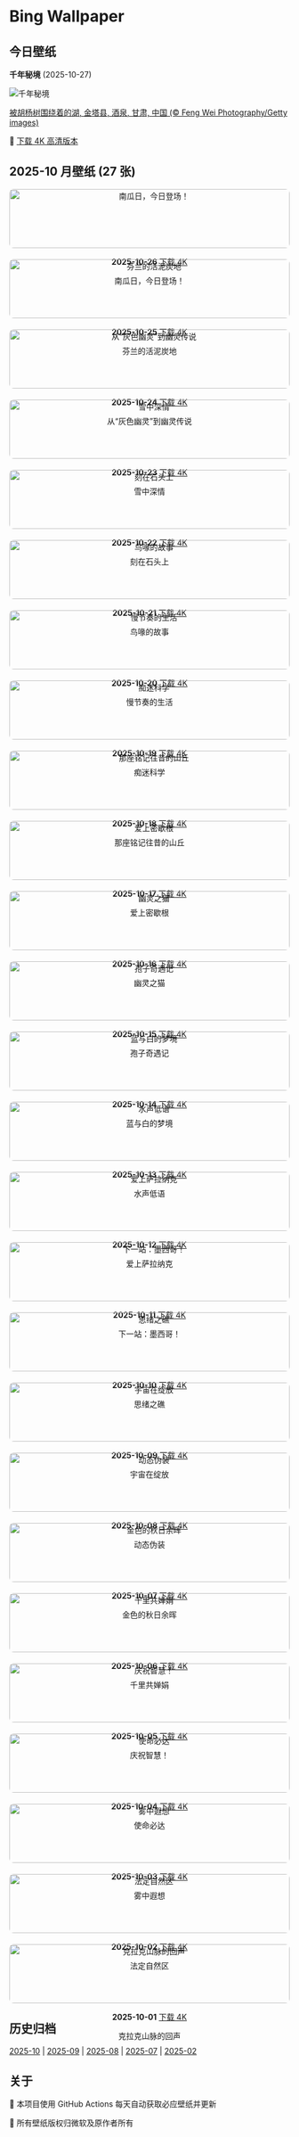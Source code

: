 # Bing Wallpaper

## 今日壁纸

**千年秘境** (2025-10-27)

![千年秘境](https://www.bing.com/th?id=OHR.AutumnColorY25_ZH-CN1551135398_1920x1080.jpg&rf=LaDigue_1920x1080.jpg&pid=hp)

[被胡杨树围绕着的湖, 金塔县, 酒泉, 甘肃, 中国 (© Feng Wei Photography/Getty images)](https://www.bing.com/search?q=%E8%83%A1%E6%9D%A8%E6%A0%91&form=hpcapt&mkt=zh-cn)

🔗 <a href="https://www.bing.com/th?id=OHR.AutumnColorY25_ZH-CN1551135398_UHD.jpg&rf=LaDigue_1920x1080.jpg&pid=hp" target="_blank">下载 4K 高清版本</a>

## 2025-10 月壁纸 (27 张)

<div style="display: grid; grid-template-columns: repeat(auto-fit, minmax(300px, 1fr)); gap: 20px;">

<div style="text-align: center;">
<img src="https://www.bing.com/th?id=OHR.PumpkinFarm_ZH-CN1232784365_1920x1080.jpg&rf=LaDigue_1920x1080.jpg&pid=hp" alt="南瓜日，今日登场！" style="width: 100%; border-radius: 8px;">
<p><strong>2025-10-26</strong> <a href="https://www.bing.com/th?id=OHR.PumpkinFarm_ZH-CN1232784365_UHD.jpg&rf=LaDigue_1920x1080.jpg&pid=hp" target="_blank">下载 4K</a></p>
<p>南瓜日，今日登场！</p>
</div>

<div style="text-align: center;">
<img src="https://www.bing.com/th?id=OHR.MartimoaapaFinland_ZH-CN1066271356_1920x1080.jpg&rf=LaDigue_1920x1080.jpg&pid=hp" alt="芬兰的活泥炭地" style="width: 100%; border-radius: 8px;">
<p><strong>2025-10-25</strong> <a href="https://www.bing.com/th?id=OHR.MartimoaapaFinland_ZH-CN1066271356_UHD.jpg&rf=LaDigue_1920x1080.jpg&pid=hp" target="_blank">下载 4K</a></p>
<p>芬兰的活泥炭地</p>
</div>

<div style="text-align: center;">
<img src="https://www.bing.com/th?id=OHR.QueenMary_ZH-CN0468294074_1920x1080.jpg&rf=LaDigue_1920x1080.jpg&pid=hp" alt="从“灰色幽灵”到幽灵传说" style="width: 100%; border-radius: 8px;">
<p><strong>2025-10-24</strong> <a href="https://www.bing.com/th?id=OHR.QueenMary_ZH-CN0468294074_UHD.jpg&rf=LaDigue_1920x1080.jpg&pid=hp" target="_blank">下载 4K</a></p>
<p>从“灰色幽灵”到幽灵传说</p>
</div>

<div style="text-align: center;">
<img src="https://www.bing.com/th?id=OHR.SnowLeopard_ZH-CN6644701381_1920x1080.jpg&rf=LaDigue_1920x1080.jpg&pid=hp" alt="雪中深情" style="width: 100%; border-radius: 8px;">
<p><strong>2025-10-23</strong> <a href="https://www.bing.com/th?id=OHR.SnowLeopard_ZH-CN6644701381_UHD.jpg&rf=LaDigue_1920x1080.jpg&pid=hp" target="_blank">下载 4K</a></p>
<p>雪中深情</p>
</div>

<div style="text-align: center;">
<img src="https://www.bing.com/th?id=OHR.BulgariaRocks_ZH-CN0234903972_1920x1080.jpg&rf=LaDigue_1920x1080.jpg&pid=hp" alt="刻在石头上" style="width: 100%; border-radius: 8px;">
<p><strong>2025-10-22</strong> <a href="https://www.bing.com/th?id=OHR.BulgariaRocks_ZH-CN0234903972_UHD.jpg&rf=LaDigue_1920x1080.jpg&pid=hp" target="_blank">下载 4K</a></p>
<p>刻在石头上</p>
</div>

<div style="text-align: center;">
<img src="https://www.bing.com/th?id=OHR.ToucanForest_ZH-CN0072036253_1920x1080.jpg&rf=LaDigue_1920x1080.jpg&pid=hp" alt="鸟喙的故事" style="width: 100%; border-radius: 8px;">
<p><strong>2025-10-21</strong> <a href="https://www.bing.com/th?id=OHR.ToucanForest_ZH-CN0072036253_UHD.jpg&rf=LaDigue_1920x1080.jpg&pid=hp" target="_blank">下载 4K</a></p>
<p>鸟喙的故事</p>
</div>

<div style="text-align: center;">
<img src="https://www.bing.com/th?id=OHR.HoffmansSloth_ZH-CN7563408641_1920x1080.jpg&rf=LaDigue_1920x1080.jpg&pid=hp" alt="慢节奏的生活" style="width: 100%; border-radius: 8px;">
<p><strong>2025-10-20</strong> <a href="https://www.bing.com/th?id=OHR.HoffmansSloth_ZH-CN7563408641_UHD.jpg&rf=LaDigue_1920x1080.jpg&pid=hp" target="_blank">下载 4K</a></p>
<p>慢节奏的生活</p>
</div>

<div style="text-align: center;">
<img src="https://www.bing.com/th?id=OHR.AppleHarvest_ZH-CN7317228007_1920x1080.jpg&rf=LaDigue_1920x1080.jpg&pid=hp" alt="痴迷科学" style="width: 100%; border-radius: 8px;">
<p><strong>2025-10-19</strong> <a href="https://www.bing.com/th?id=OHR.AppleHarvest_ZH-CN7317228007_UHD.jpg&rf=LaDigue_1920x1080.jpg&pid=hp" target="_blank">下载 4K</a></p>
<p>痴迷科学</p>
</div>

<div style="text-align: center;">
<img src="https://www.bing.com/th?id=OHR.SilburyHill_ZH-CN6666447580_1920x1080.jpg&rf=LaDigue_1920x1080.jpg&pid=hp" alt="那座铭记往昔的山丘" style="width: 100%; border-radius: 8px;">
<p><strong>2025-10-18</strong> <a href="https://www.bing.com/th?id=OHR.SilburyHill_ZH-CN6666447580_UHD.jpg&rf=LaDigue_1920x1080.jpg&pid=hp" target="_blank">下载 4K</a></p>
<p>那座铭记往昔的山丘</p>
</div>

<div style="text-align: center;">
<img src="https://www.bing.com/th?id=OHR.RockRiverFalls_ZH-CN6532185546_1920x1080.jpg&rf=LaDigue_1920x1080.jpg&pid=hp" alt="爱上密歇根" style="width: 100%; border-radius: 8px;">
<p><strong>2025-10-17</strong> <a href="https://www.bing.com/th?id=OHR.RockRiverFalls_ZH-CN6532185546_UHD.jpg&rf=LaDigue_1920x1080.jpg&pid=hp" target="_blank">下载 4K</a></p>
<p>爱上密歇根</p>
</div>

<div style="text-align: center;">
<img src="https://www.bing.com/th?id=OHR.SiberianLynx_ZH-CN0749166653_1920x1080.jpg&rf=LaDigue_1920x1080.jpg&pid=hp" alt="幽灵之猫" style="width: 100%; border-radius: 8px;">
<p><strong>2025-10-16</strong> <a href="https://www.bing.com/th?id=OHR.SiberianLynx_ZH-CN0749166653_UHD.jpg&rf=LaDigue_1920x1080.jpg&pid=hp" target="_blank">下载 4K</a></p>
<p>幽灵之猫</p>
</div>

<div style="text-align: center;">
<img src="https://www.bing.com/th?id=OHR.AmethystLaccaria_ZH-CN0643667280_1920x1080.jpg&rf=LaDigue_1920x1080.jpg&pid=hp" alt="孢子奇遇记" style="width: 100%; border-radius: 8px;">
<p><strong>2025-10-15</strong> <a href="https://www.bing.com/th?id=OHR.AmethystLaccaria_ZH-CN0643667280_UHD.jpg&rf=LaDigue_1920x1080.jpg&pid=hp" target="_blank">下载 4K</a></p>
<p>孢子奇遇记</p>
</div>

<div style="text-align: center;">
<img src="https://www.bing.com/th?id=OHR.OiaSantorini_ZH-CN0531650189_1920x1080.jpg&rf=LaDigue_1920x1080.jpg&pid=hp" alt="蓝与白的梦境" style="width: 100%; border-radius: 8px;">
<p><strong>2025-10-14</strong> <a href="https://www.bing.com/th?id=OHR.OiaSantorini_ZH-CN0531650189_UHD.jpg&rf=LaDigue_1920x1080.jpg&pid=hp" target="_blank">下载 4K</a></p>
<p>蓝与白的梦境</p>
</div>

<div style="text-align: center;">
<img src="https://www.bing.com/th?id=OHR.HinterseeWaterfall_ZH-CN0432994081_1920x1080.jpg&rf=LaDigue_1920x1080.jpg&pid=hp" alt="水声低语" style="width: 100%; border-radius: 8px;">
<p><strong>2025-10-13</strong> <a href="https://www.bing.com/th?id=OHR.HinterseeWaterfall_ZH-CN0432994081_UHD.jpg&rf=LaDigue_1920x1080.jpg&pid=hp" target="_blank">下载 4K</a></p>
<p>水声低语</p>
</div>

<div style="text-align: center;">
<img src="https://www.bing.com/th?id=OHR.SaranacLake_ZH-CN0224689397_1920x1080.jpg&rf=LaDigue_1920x1080.jpg&pid=hp" alt="爱上萨拉纳克" style="width: 100%; border-radius: 8px;">
<p><strong>2025-10-12</strong> <a href="https://www.bing.com/th?id=OHR.SaranacLake_ZH-CN0224689397_UHD.jpg&rf=LaDigue_1920x1080.jpg&pid=hp" target="_blank">下载 4K</a></p>
<p>爱上萨拉纳克</p>
</div>

<div style="text-align: center;">
<img src="https://www.bing.com/th?id=OHR.WoodDuckHen_ZH-CN9558916773_1920x1080.jpg&rf=LaDigue_1920x1080.jpg&pid=hp" alt="下一站：墨西哥！" style="width: 100%; border-radius: 8px;">
<p><strong>2025-10-11</strong> <a href="https://www.bing.com/th?id=OHR.WoodDuckHen_ZH-CN9558916773_UHD.jpg&rf=LaDigue_1920x1080.jpg&pid=hp" target="_blank">下载 4K</a></p>
<p>下一站：墨西哥！</p>
</div>

<div style="text-align: center;">
<img src="https://www.bing.com/th?id=OHR.MonurikiFiji_ZH-CN9178115886_1920x1080.jpg&rf=LaDigue_1920x1080.jpg&pid=hp" alt="思绪之礁" style="width: 100%; border-radius: 8px;">
<p><strong>2025-10-10</strong> <a href="https://www.bing.com/th?id=OHR.MonurikiFiji_ZH-CN9178115886_UHD.jpg&rf=LaDigue_1920x1080.jpg&pid=hp" target="_blank">下载 4K</a></p>
<p>思绪之礁</p>
</div>

<div style="text-align: center;">
<img src="https://www.bing.com/th?id=OHR.WebbPillars_ZH-CN9054137596_1920x1080.jpg&rf=LaDigue_1920x1080.jpg&pid=hp" alt="宇宙在绽放" style="width: 100%; border-radius: 8px;">
<p><strong>2025-10-09</strong> <a href="https://www.bing.com/th?id=OHR.WebbPillars_ZH-CN9054137596_UHD.jpg&rf=LaDigue_1920x1080.jpg&pid=hp" target="_blank">下载 4K</a></p>
<p>宇宙在绽放</p>
</div>

<div style="text-align: center;">
<img src="https://www.bing.com/th?id=OHR.OctopusCyanea_ZH-CN8948609460_1920x1080.jpg&rf=LaDigue_1920x1080.jpg&pid=hp" alt="动态伪装" style="width: 100%; border-radius: 8px;">
<p><strong>2025-10-08</strong> <a href="https://www.bing.com/th?id=OHR.OctopusCyanea_ZH-CN8948609460_UHD.jpg&rf=LaDigue_1920x1080.jpg&pid=hp" target="_blank">下载 4K</a></p>
<p>动态伪装</p>
</div>

<div style="text-align: center;">
<img src="https://www.bing.com/th?id=OHR.RidgwayAspens_ZH-CN8735375502_1920x1080.jpg&rf=LaDigue_1920x1080.jpg&pid=hp" alt="金色的秋日余晖" style="width: 100%; border-radius: 8px;">
<p><strong>2025-10-07</strong> <a href="https://www.bing.com/th?id=OHR.RidgwayAspens_ZH-CN8735375502_UHD.jpg&rf=LaDigue_1920x1080.jpg&pid=hp" target="_blank">下载 4K</a></p>
<p>金色的秋日余晖</p>
</div>

<div style="text-align: center;">
<img src="https://www.bing.com/th?id=OHR.AnshunBridge_ZH-CN8392458102_1920x1080.jpg&rf=LaDigue_1920x1080.jpg&pid=hp" alt="千里共婵娟" style="width: 100%; border-radius: 8px;">
<p><strong>2025-10-06</strong> <a href="https://www.bing.com/th?id=OHR.AnshunBridge_ZH-CN8392458102_UHD.jpg&rf=LaDigue_1920x1080.jpg&pid=hp" target="_blank">下载 4K</a></p>
<p>千里共婵娟</p>
</div>

<div style="text-align: center;">
<img src="https://www.bing.com/th?id=OHR.TeacherOwl_ZH-CN8289875605_1920x1080.jpg&rf=LaDigue_1920x1080.jpg&pid=hp" alt="庆祝智慧！" style="width: 100%; border-radius: 8px;">
<p><strong>2025-10-05</strong> <a href="https://www.bing.com/th?id=OHR.TeacherOwl_ZH-CN8289875605_UHD.jpg&rf=LaDigue_1920x1080.jpg&pid=hp" target="_blank">下载 4K</a></p>
<p>庆祝智慧！</p>
</div>

<div style="text-align: center;">
<img src="https://www.bing.com/th?id=OHR.DragonEndeavour_ZH-CN8160066040_1920x1080.jpg&rf=LaDigue_1920x1080.jpg&pid=hp" alt="使命必达" style="width: 100%; border-radius: 8px;">
<p><strong>2025-10-04</strong> <a href="https://www.bing.com/th?id=OHR.DragonEndeavour_ZH-CN8160066040_UHD.jpg&rf=LaDigue_1920x1080.jpg&pid=hp" target="_blank">下载 4K</a></p>
<p>使命必达</p>
</div>

<div style="text-align: center;">
<img src="https://www.bing.com/th?id=OHR.SkyeHeather_ZH-CN2820283990_1920x1080.jpg&rf=LaDigue_1920x1080.jpg&pid=hp" alt="雾中遐想" style="width: 100%; border-radius: 8px;">
<p><strong>2025-10-03</strong> <a href="https://www.bing.com/th?id=OHR.SkyeHeather_ZH-CN2820283990_UHD.jpg&rf=LaDigue_1920x1080.jpg&pid=hp" target="_blank">下载 4K</a></p>
<p>雾中遐想</p>
</div>

<div style="text-align: center;">
<img src="https://www.bing.com/th?id=OHR.OxbowBend_ZH-CN7211791969_1920x1080.jpg&rf=LaDigue_1920x1080.jpg&pid=hp" alt="法定自然区" style="width: 100%; border-radius: 8px;">
<p><strong>2025-10-02</strong> <a href="https://www.bing.com/th?id=OHR.OxbowBend_ZH-CN7211791969_UHD.jpg&rf=LaDigue_1920x1080.jpg&pid=hp" target="_blank">下载 4K</a></p>
<p>法定自然区</p>
</div>

<div style="text-align: center;">
<img src="https://www.bing.com/th?id=OHR.YosemiteClark_ZH-CN7179533292_1920x1080.jpg&rf=LaDigue_1920x1080.jpg&pid=hp" alt="克拉克山脉的回声" style="width: 100%; border-radius: 8px;">
<p><strong>2025-10-01</strong> <a href="https://www.bing.com/th?id=OHR.YosemiteClark_ZH-CN7179533292_UHD.jpg&rf=LaDigue_1920x1080.jpg&pid=hp" target="_blank">下载 4K</a></p>
<p>克拉克山脉的回声</p>
</div>

</div>

## 历史归档

[2025-10](./archives/2025-10.md) | [2025-09](./archives/2025-09.md) | [2025-08](./archives/2025-08.md) | [2025-07](./archives/2025-07.md) | [2025-02](./archives/2025-02.md)

## 关于

🤖 本项目使用 GitHub Actions 每天自动获取必应壁纸并更新

📸 所有壁纸版权归微软及原作者所有

